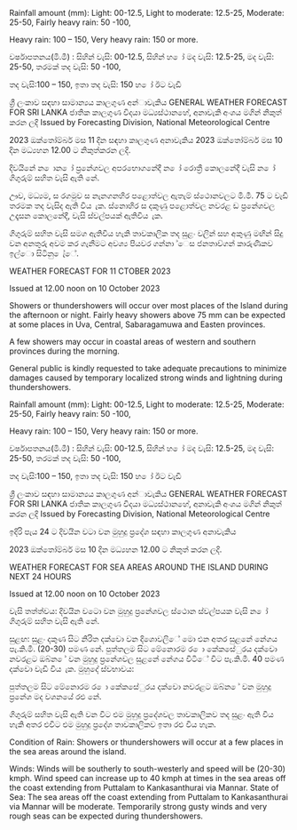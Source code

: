 Rainfall amount (mm): Light: 00-12.5, Light to moderate: 12.5-25, Moderate: 25-50, Fairly heavy rain: 50 -100,

Heavy rain: 100 – 150, Very heavy rain: 150 or more.

වර්ෂාපතනය(මි.මී) : සිහින් වැසි: 00-12.5, සිහින් හ ෝ මද වැසි: 12.5-25, මද වැසි: 25-50, තරමක් තද වැසි: 50 -100,

තද වැසි:100 – 150, ඉතා තද වැසි: 150 හ ෝ ඊට වැඩි

ශ්‍රී ලංකාව සඳහා සාමාන්‍යය කාලගුණ අන්‍ාවැකිය GENERAL WEATHER FORECAST FOR SRI LANKA ජාතික කාලගුණ විදයා මධ්‍යස්ථානහේ, අනාවැකි අංශය මගින් නිකුත් කරන ලදි Issued by Forecasting Division, National Meteorological Centre

2023 ඔක්තෝම්බර් මස 11 දින සඳහා කාලගුණ අනාවැකිය 2023 ඔක්තෝම්බර් මස 10 දින මධ්‍යහන 12.00 ට නිකුත්කරන ලදි.

දිවයිනේ න ොන ෝ ප්‍රනේශවල අපරභොගනේදී න ෝ රොත්‍රී කොලනේදී වැසි න ෝ ගිගුරුම් සහිත වැසි ඇති නේ.

ඌව, මධ්‍යම, ස රගමුව ස නැනගනහිර පළොත්වල ඇතැම් ස්ථොනවලට මි.මී. 75 ට වැඩි තරමක තද වැසිද ඇති විය ැක. ස්නොහිර ස දකුණු පළොත්වල නවරළ ඩ ප්‍රනේශවල උදෑසන කොලනේදී, වැසි ස්වල්පයක් ඇතිවිය ැක.

ගිගුරුම් සහිත වැසි සමග ඇතිවිය හැකි තාවකාලික තද සුළං වලින් සහ අකුණු මඟින් සිදු වන අනතුරු අවම කර ගැනීමට අවශ්‍ය පියවර ගන්නා ්ෙස ජනතාව්ගන් කාරුණිකව ඉල්ො සිටිනු ෙැ්ේ.

WEATHER FORECAST FOR 11 CTOBER 2023

Issued at 12.00 noon on 10 October 2023

Showers or thundershowers will occur over most places of the Island during the afternoon or night. Fairly heavy showers above 75 mm can be expected at some places in Uva, Central, Sabaragamuwa and Easten provinces.

A few showers may occur in coastal areas of western and southern provinces during the morning.

General public is kindly requested to take adequate precautions to minimize damages caused by temporary localized strong winds and lightning during thundershowers.

Rainfall amount (mm): Light: 00-12.5, Light to moderate: 12.5-25, Moderate: 25-50, Fairly heavy rain: 50 -100,

Heavy rain: 100 – 150, Very heavy rain: 150 or more.

වර්ෂාපතනය(මි.මී) : සිහින් වැසි: 00-12.5, සිහින් හ ෝ මද වැසි: 12.5-25, මද වැසි: 25-50, තරමක් තද වැසි: 50 -100,

තද වැසි:100 – 150, ඉතා තද වැසි: 150 හ ෝ ඊට වැඩි

ශ්‍රී ලංකාව සඳහා සාමාන්‍යය කාලගුණ අන්‍ාවැකිය GENERAL WEATHER FORECAST FOR SRI LANKA ජාතික කාලගුණ විදයා මධ්‍යස්ථානහේ, අනාවැකි අංශය මගින් නිකුත් කරන ලදි Issued by Forecasting Division, National Meteorological Centre

ඉදිරි පැය 24 ට දිවයින වටා වන මුහුදු ප්‍රදේශ සඳහා කාලගුණ අනාවැකිය

2023 ඔක්තෝම්බර් මස 10 දින මධ්‍යහන 12.00 ට නිකුත් කරන ලදි.

WEATHER FORECAST FOR SEA AREAS AROUND THE ISLAND DURING NEXT 24 HOURS

Issued at 12.00 noon on 10 October 2023

වැසි තත්ත්වය: දිවයින වටො වන මුහුදු ප්‍රනේශවල ස්ථොන ස්වල්පයක වැසි න ෝ ගිගුරුම් සහිත වැසි ඇති නේ.

සුළඟ: සුළං දකුණ සිට නිරිත දක්වො වන දිශොවලිේ මො එන අතර සුළනේ නේගය පැ.කි.මී. (20-30) පමණ නේ. පුත්තලම සිට මේනොරම ර ො කේකසේුරය දක්වො නවරළට ඔබ්න ේ වන මුහුදු ප්‍රනේශවල සුළනේ නේගය විටිේ විට පැ.කි.මී. 40 පමණ දක්වො වැඩි විය ැක. මුහුදේ ස්වභාවය:

පුත්තලම සිට මේනොරම ර ො කේකසේුරය දක්වො නවරළට ඔබ්න ේ වන මුහුදු ප්‍රනේශ මද වශනයේ රළු නේ.

ගිගුරුම් සහිත වැසි ඇති වන විට එම මුහුදු ප්‍රදේශවල තාවකාලිකව තද සුළං ඇති විය හැකි අතර එවිට එම මුහුදු ප්‍රදේශ තාවකාලිකව ඉතා රළු විය හැක.

Condition of Rain: Showers or thundershowers will occur at a few places in the sea areas around the island.

Winds: Winds will be southerly to south-westerly and speed will be (20-30) kmph. Wind speed can increase up to 40 kmph at times in the sea areas off the coast extending from Puttalam to Kankasanthurai via Mannar. State of Sea: The sea areas off the coast extending from Puttalam to Kankasanthurai via Mannar will be moderate. Temporarily strong gusty winds and very rough seas can be expected during thundershowers.